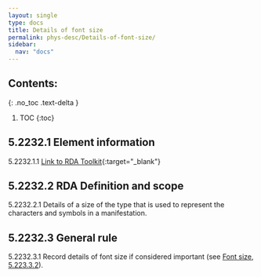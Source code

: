 ```yaml
---
layout: single
type: docs
title: Details of font size
permalink: phys-desc/Details-of-font-size/
sidebar:
  nav: "docs"
---
```


## Contents:
{: .no_toc .text-delta }

1. TOC
{:toc}

## 5.2232.1 Element information

<a name="5.2232.1.1">5.2232.1.1</a> [Link to RDA Toolkit](https://beta.rdatoolkit.org/en-US_ala-d818f2c6-cced-357b-87ca-a4b482a249c4){:target="_blank"}

## 5.2232.2 RDA Definition and scope

<a name="5.2232.2.1">5.2232.2.1</a> Details of a size of the type that is used to represent the characters and symbols in a manifestation.

## 5.2232.3 General rule 

<a name="5.2232.3.1">5.2232.3.1</a> Record details of font size if considered important (see [Font size](/DCRMR/phys-desc/Font-size/), [5.223.3.2](/DCRMR/phys-desc/Font-size/#5.223.3.2)).